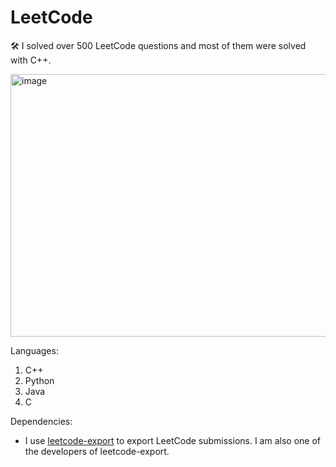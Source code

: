 # LeetCode
🛠 I solved over 500 LeetCode questions and most of them were solved with C++.

<img width="1046" alt="image" src="https://github.com/GoingMyWay/LeetCode/assets/9346460/dc09c461-4788-41f9-97a1-fdb9cc2900c9" width="300" height="420">

Languages:

1. C++
2. Python
3. Java
4. C

Dependencies:

* I use [leetcode-export](https://github.com/NeverMendel/leetcode-export) to export LeetCode submissions. I am also one of the developers of leetcode-export.
